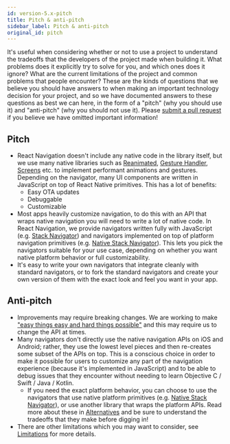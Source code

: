```yaml
---
id: version-5.x-pitch
title: Pitch & anti-pitch
sidebar_label: Pitch & anti-pitch
original_id: pitch
---
```


It's useful when considering whether or not to use a project to understand the tradeoffs that the developers of the project made when building it. What problems does it explicitly try to solve for you, and which ones does it ignore? What are the current limitations of the project and common problems that people encounter? These are the kinds of questions that we believe you should have answers to when making an important technology decision for your project, and so we have documented answers to these questions as best we can here, in the form of a "pitch" (why you should use it) and "anti-pitch" (why you should not use it). Please [submit a pull request](https://github.com/react-navigation/react-navigation.github.io) if you believe we have omitted important information!

## Pitch

- React Navigation doesn't include any native code in the library itself, but we use many native libraries such as [Reanimated](https://software-mansion.github.io/react-native-reanimated/), [Gesture Handler](https://kmagiera.github.io/react-native-gesture-handler/), [Screens](https://github.com/kmagiera/react-native-screens) etc. to implement performant animations and gestures. Depending on the navigator, many UI components are written in JavaScript on top of React Native primitives. This has a lot of benefits:
  - Easy OTA updates
  - Debuggable
  - Customizable
- Most apps heavily customize navigation, to do this with an API that wraps native navigation you will need to write a lot of native code. In React Navigation, we provide navigators written fully with JavaScript (e.g. [Stack Navigator](stack-navigator.html)) and navigators implemented on top of platform navigation primitives (e.g. [Native Stack Navigator](https://github.com/kmagiera/react-native-screens/native-stack)). This lets you pick the navigators suitable for your use case, depending on whether you want native platform behavior or full customizability.
- It's easy to write your own navigators that integrate cleanly with standard navigators, or to fork the standard navigators and create your own version of them with the exact look and feel you want in your app.

## Anti-pitch

- Improvements may require breaking changes. We are working to make ["easy things easy and hard things possible"](https://www.quora.com/What-is-the-origin-of-the-phrase-make-the-easy-things-easy-and-the-hard-things-possible) and this may require us to change the API at times.
- Many navigators don't directly use the native navigation APIs on iOS and Android; rather, they use the lowest level pieces and then re-creates some subset of the APIs on top. This is a conscious choice in order to make it possible for users to customize any part of the navigation experience (because it's implemented in JavaScript) and to be able to debug issues that they encounter without needing to learn Objective C / Swift / Java / Kotlin.
  - If you need the exact platform behavior, you can choose to use the navigators that use native platform primitives (e.g. [Native Stack Navigator](https://github.com/kmagiera/react-native-screens/native-stack)), or use another library that wraps the platform APIs. Read more about these in [Alternatives](alternatives.html) and be sure to understand the tradeoffs that they make before digging in!
- There are other limitations which you may want to consider, see [Limitations](limitations.html) for more details.
